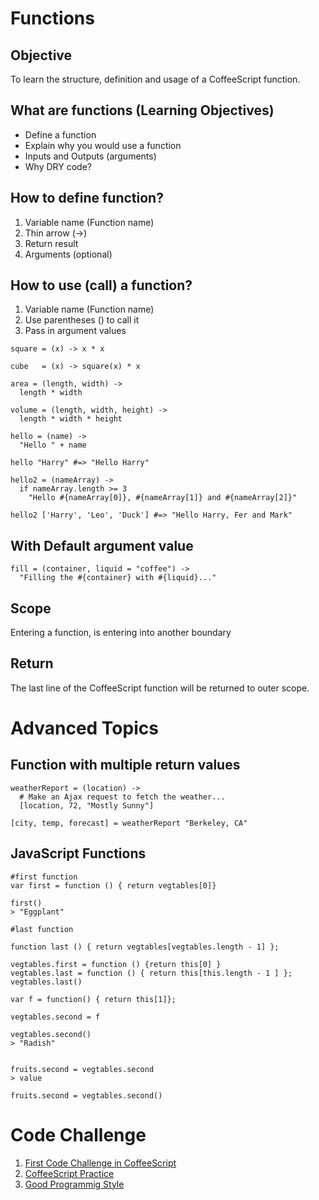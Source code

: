 # Functions

## Objective

To learn the structure, definition and usage of a CoffeeScript function.

## What are functions (Learning Objectives)

- Define a function
- Explain why you would use a function
- Inputs and Outputs (arguments)
- Why DRY code?

## How to define function?

1. Variable name (Function name)
2. Thin arrow (->)
3. Return result
4. Arguments (optional)

## How to use (call) a function?

1. Variable name (Function name)
2. Use parentheses () to call it
3. Pass in argument values

```
square = (x) -> x * x

cube   = (x) -> square(x) * x

area = (length, width) ->
  length * width

volume = (length, width, height) ->
  length * width * height

hello = (name) ->
  "Hello " + name

hello "Harry" #=> "Hello Harry"

hello2 = (nameArray) ->
  if nameArray.length >= 3
    "Hello #{nameArray[0]}, #{nameArray[1]} and #{nameArray[2]}"

hello2 ['Harry', 'Leo', 'Duck'] #=> "Hello Harry, Fer and Mark"
```

## With Default argument value

```
fill = (container, liquid = "coffee") ->
  "Filling the #{container} with #{liquid}..."
```

## Scope

Entering a function, is entering into another boundary

## Return

The last line of the CoffeeScript function will be returned to outer scope.

# Advanced Topics

## Function with multiple return values

```
weatherReport = (location) ->
  # Make an Ajax request to fetch the weather...
  [location, 72, "Mostly Sunny"]

[city, temp, forecast] = weatherReport "Berkeley, CA"
```

## JavaScript Functions

```
#first function
var first = function () { return vegtables[0]}

first()
> "Eggplant" 

#last function

function last () { return vegtables[vegtables.length - 1] };

vegtables.first = function () {return this[0] }
vegtables.last = function () { return this[this.length - 1 ] };
vegtables.last()

var f = function() { return this[1]};

vegtables.second = f

vegtables.second()
> "Radish"


fruits.second = vegtables.second
> value

fruits.second = vegtables.second()
```

# Code Challenge

1. [First Code Challenge in CoffeeScript](https://github.com/annieccheung/wdi3-hk-code-challenge)
2. [CoffeeScript Practice](https://gist.github.com/bridgpal/c2fbca5182b4d5e53caa)
3. [Good Programmig Style](http://www.cprogramming.com/tutorial/style.html)